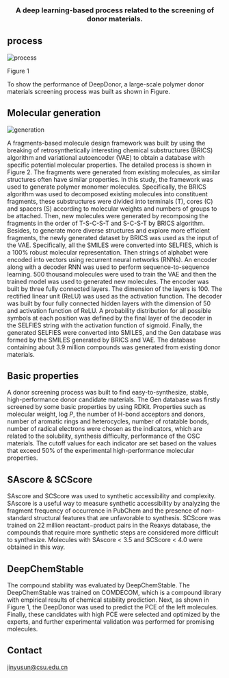 <h3 align="center">
<p> A deep learning-based process related to the screening of donor materials.
<br></h3>



## process

![process](J:\DeepDonor\screen\process.jpg)

Figure 1

To show the performance of DeepDonor, a large-scale polymer donor materials screening process was built as shown in Figure. 



## Molecular generation



![generation](J:\DeepDonor\screen\generation.jpg)

A fragments-based molecule design framework was built by using the breaking of retrosynthetically interesting chemical substructures (BRICS) algorithm and variational autoencoder (VAE) to obtain a database with specific potential molecular properties. The detailed process is shown in Figure 2. The fragments were generated from existing molecules, as similar structures often have similar properties. In this study, the framework was used to generate polymer monomer molecules. Specifically, the BRICS algorithm  was used to decomposed existing molecules into constituent fragments, these substructures were divided into terminals (T), cores (C) and spacers (S) according to molecular weights and numbers of groups to be attached. Then, new molecules were generated by recomposing the fragments in the order of T-S-C-S-T and S-C-S-T by BRICS algorithm. Besides, to generate more diverse structures and explore more efficient fragments, the newly generated dataset by BRICS was used as the input of the VAE. Specifically, all the SMILES were converted into SELFIES, which is a 100% robust molecular representation. Then strings of alphabet were encoded into vectors using recurrent neural networks (RNNs). An encoder along with a decoder RNN was used to perform sequence-to-sequence learning. 500 thousand molecules were used to train the VAE and then the trained model was used to generated new molecules. The encoder was built by three fully connected layers. The dimension of the layers is 100. The rectified linear unit (ReLU) was used as the activation function. The decoder was built by four fully connected hidden layers with the dimension of 50 and activation function of ReLU. A probability distribution for all possible symbols at each position was defined by the final layer of the decoder in the SELFIES string with the activation function of sigmoid. Finally, the generated SELFIES were converted into SMILES, and the Gen database was formed by the SMILES generated by BRICS and VAE. The database containing about 3.9 million compounds was generated from existing donor materials.

## Basic properties

A donor screening process was built to find easy-to-synthesize, stable, high-performance donor candidate materials. The Gen database was firstly screened by some basic properties by using RDKit. Properties such as molecular weight, log *P*, the number of H-bond acceptors and donors, number of aromatic rings and heterocycles, number of rotatable bonds, number of radical electrons were chosen as the indicators, which are related to the solubility, synthesis difficulty, performance of the OSC materials. The cutoff values for each indicator are set based on the values that exceed 50% of the experimental high-performance molecular properties. 



## SAscore & SCScore

SAscore  and SCScore was used to synthetic accessibility and complexity. SAscore is a useful way to measure synthetic accessibility by analyzing the fragment frequency of occurrence in PubChem and the presence of non-standard structural features that are unfavorable to synthesis. SCScore was trained on 22 million reactant−product pairs in the Reaxys database, the compounds that require more synthetic steps are considered more difficult to synthesize. Molecules with SAscore < 3.5 and SCScore < 4.0 were obtained in this way. 



## **DeepChemStable**

The compound stability was evaluated by DeepChemStable. The DeepChemStable was trained on COMDECOM, which is a compound library with empirical results of chemical stability prediction. Next, as shown in Figure 1, the DeepDonor was used to predict the PCE of the left molecules. Finally, these candidates with high PCE were selected and optimized by the experts, and further experimental validation was performed for promising molecules.                



## Contact

jinyusun@csu.edu.cn
